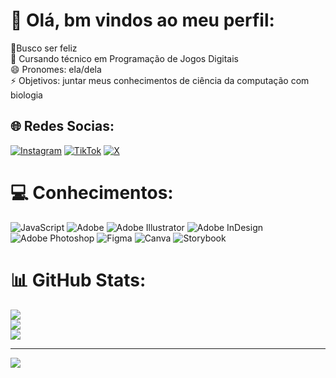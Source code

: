 # 💫 Olá, bm vindos ao meu perfil:
🔭Busco ser feliz<br>🌱 Cursando técnico em Programação de Jogos Digitais<br>😄 Pronomes: ela/dela<br>⚡ Objetivos: juntar meus conhecimentos de ciência da computação com biologia 


## 🌐 Redes Socias:
[![Instagram](https://img.shields.io/badge/Instagram-%23E4405F.svg?logo=Instagram&logoColor=white)](https://instagram.com/@anabelle_cp) [![TikTok](https://img.shields.io/badge/TikTok-%23000000.svg?logo=TikTok&logoColor=white)](https://tiktok.com/@@anartb3elle_) [![X](https://img.shields.io/badge/X-black.svg?logo=X&logoColor=white)](https://x.com/@ellebana__) 

# 💻 Conhecimentos:
![JavaScript](https://img.shields.io/badge/javascript-%23323330.svg?style=for-the-badge&logo=javascript&logoColor=%23F7DF1E) ![Adobe](https://img.shields.io/badge/adobe-%23FF0000.svg?style=for-the-badge&logo=adobe&logoColor=white) ![Adobe Illustrator](https://img.shields.io/badge/adobe%20illustrator-%23FF9A00.svg?style=for-the-badge&logo=adobe%20illustrator&logoColor=white) ![Adobe InDesign](https://img.shields.io/badge/Adobe%20InDesign-49021F?style=for-the-badge&logo=adobeindesign&logoColor=FF3366) ![Adobe Photoshop](https://img.shields.io/badge/adobe%20photoshop-%2331A8FF.svg?style=for-the-badge&logo=adobe%20photoshop&logoColor=white) ![Figma](https://img.shields.io/badge/figma-%23F24E1E.svg?style=for-the-badge&logo=figma&logoColor=white) ![Canva](https://img.shields.io/badge/Canva-%2300C4CC.svg?style=for-the-badge&logo=Canva&logoColor=white) ![Storybook](https://img.shields.io/badge/-Storybook-FF4785?style=for-the-badge&logo=storybook&logoColor=white)
# 📊 GitHub Stats:
![](https://github-readme-stats.vercel.app/api?username=AnabellePastore&theme=monokai&hide_border=true&include_all_commits=true&count_private=true)<br/>
![](https://github-readme-streak-stats.herokuapp.com/?user=AnabellePastore&theme=monokai&hide_border=true)<br/>
![](https://github-readme-stats.vercel.app/api/top-langs/?username=AnabellePastore&theme=monokai&hide_border=true&include_all_commits=true&count_private=true&layout=compact)

---
[![](https://visitcount.itsvg.in/api?id=AnabellePastore&icon=4&color=5)](https://visitcount.itsvg.in)

<!-- Proudly created with GPRM ( https://gprm.itsvg.in ) -->

